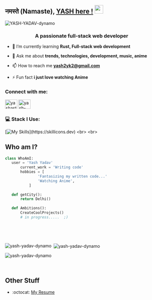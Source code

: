 ## नमस्ते (Namaste), [YASH here !](https://github.com/YASH-YADAV-dynamo) <img src="https://media.giphy.com/media/hvRJCLFzcasrR4ia7z/giphy.gif" width="28px" height="28px">
<p align="left"> <img src="https://komarev.com/ghpvc/?username=YASH-YADAV-dynamo" alt="YASH-YADAV-dynamo" /> </p>


<h3 align="center">A passionate full-stack web developer</h3>

- 🌱 I’m currently learning **Rust, Full-stack web development**

- 💬 Ask me about **trends, technologies, development, music, anime**

- 📫 How to reach me **yash2yk2@gmail.com**

- ⚡ Fun fact **i just love watching Anime**

<h3 align="left">Connect with me:</h3>
<p align="left">
<a href="https://twitter.com/yashastro23" target="blank"><img align="center" src="https://raw.githubusercontent.com/rahuldkjain/github-profile-readme-generator/master/src/images/icons/Social/twitter.svg" alt="yashastro23" height="30" width="40" /></a>
<a href="https://linkedin.com/in/yash-yadav23" target="blank"><img align="center" src="https://raw.githubusercontent.com/rahuldkjain/github-profile-readme-generator/master/src/images/icons/Social/linked-in-alt.svg" alt="yash-yadav23" height="30" width="40" /></a>
</p>

### 💻 Stack I Use:<br>
[![My Skills](https://skillicons.dev/icons?i=express,ts,rust,js,cpp,react,nodejs,nextjs,vite,docker,css,javascript,mongodb,redux,git,tailwind,postman,figma,firebase,materialui,html,py,opencv,c,)](https://skillicons.dev) 
<br>
<br>
## Who am I?
 ```python
 class WhoAmI:
 	user = 'Yash Yadav'
		current_work = 'Writing code'
		hobbies = [
				'Fantasizing my written code...'
				'Watching Anime',
			]
	
	def getCity():
		return Delhi()
	
	def Ambitions():
		CreateCoolProjects()
		# in progress.....  ;)
	
 ```
<br>
<br>
<p><img align="left" src="https://github-readme-stats.vercel.app/api/top-langs?username=yash-yadav-dynamo&show_icons=true&locale=en&layout=compact" alt="yash-yadav-dynamo" /></p>

<p>&nbsp;<img align="center" src="https://github-readme-stats.vercel.app/api?username=yash-yadav-dynamo&show_icons=true&locale=en" alt="yash-yadav-dynamo" /></p>

<p><img align="center" src="https://github-readme-streak-stats.herokuapp.com/?user=yash-yadav-dynamo&" alt="yash-yadav-dynamo" /></p>
<br>

## Other Stuff
- :octocat: [My Resume](https://drive.google.com/drive/home)

